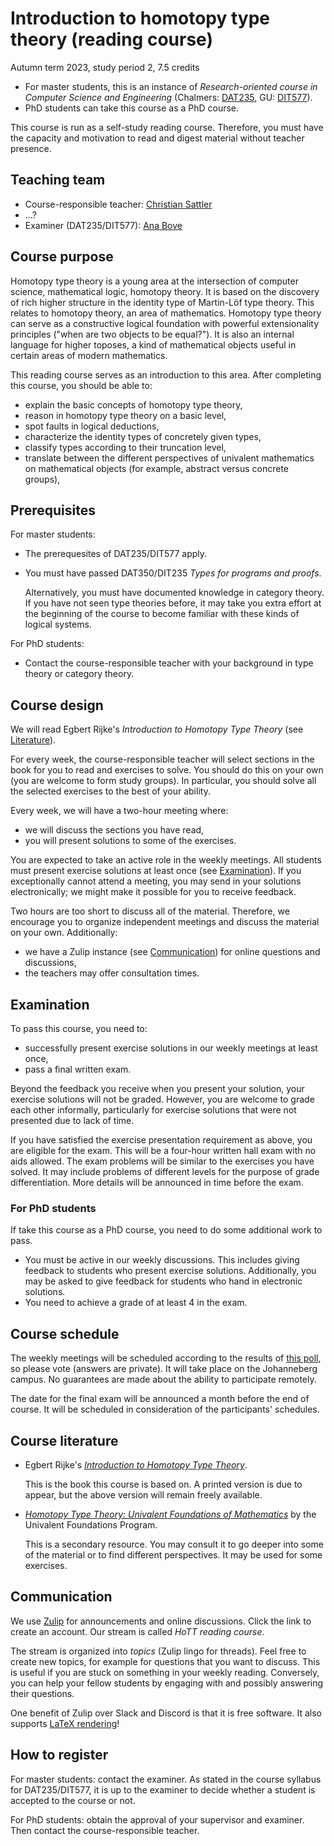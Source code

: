 # Introduction to homotopy type theory (reading course)

Autumn term 2023, study period 2, 7.5 credits

* For master students, this is an instance of *Research-oriented course in Computer Science and Engineering* (Chalmers: [DAT235](https://www.student.chalmers.se/sp/course?course_id=36287), GU: [DIT577](https://kursplaner.gu.se/pdf/kurs/en/DIT577)).
* PhD students can take this course as a PhD course.

This course is run as a self-study reading course.
Therefore, you must have the capacity and motivation to read and digest material without teacher presence.

## Teaching team

* Course-responsible teacher: [Christian Sattler](https://www.cse.chalmers.se/~sattler/)
* ...?
* Examiner (DAT235/DIT577): [Ana Bove](https://www.cse.chalmers.se/~bove/)

## Course purpose

Homotopy type theory is a young area at the intersection of computer science, mathematical logic, homotopy theory.
It is based on the discovery of rich higher structure in the identity type of Martin-Löf type theory.
This relates to homotopy theory, an area of mathematics.
Homotopy type theory can serve as a constructive logical foundation with powerful extensionality principles ("when are two objects to be equal?").
It is also an internal language for higher toposes, a kind of mathematical objects useful in certain areas of modern mathematics.

This reading course serves as an introduction to this area.
After completing this course, you should be able to:

* explain the basic concepts of homotopy type theory,
* reason in homotopy type theory on a basic level,
* spot faults in logical deductions,
* characterize the identity types of concretely given types,
* classify types according to their truncation level,
* translate between the different perspectives of univalent mathematics on mathematical objects (for example, abstract versus concrete groups),

## Prerequisites

For master students:
* The prerequesites of DAT235/DIT577 apply.
* You must have passed DAT350/DIT235 *Types for programs and proofs*.

  Alternatively, you must have documented knowledge in category theory.
  If you have not seen type theories before, it may take you extra effort at the beginning of the course to become familiar with these kinds of logical systems.

For PhD students:
* Contact the course-responsible teacher with your background in type theory or category theory.

## Course design

We will read Egbert Rijke's *Introduction to Homotopy Type Theory* (see [Literature](#literature)).

For every week, the course-responsible teacher will select sections in the book for you to read and exercises to solve.
You should do this on your own (you are welcome to form study groups).
In particular, you should solve all the selected exercises to the best of your ability.

Every week, we will have a two-hour meeting where:
* we will discuss the sections you have read,
* you will present solutions to some of the exercises.

You are expected to take an active role in the weekly meetings.
All students must present exercise solutions at least once (see [Examination](#examination)).
If you exceptionally cannot attend a meeting, you may send in your solutions electronically; we might make it possible for you to receive feedback.

Two hours are too short to discuss all of the material.
Therefore, we encourage you to organize independent meetings and discuss the material on your own.
Additionally:
* we have a Zulip instance (see [Communication](#communication)) for online questions and discussions,
* the teachers may offer consultation times.

## Examination

To pass this course, you need to:
* successfully present exercise solutions in our weekly meetings at least once,
* pass a final written exam.

Beyond the feedback you receive when you present your solution, your exercise solutions will not be graded.
However, you are welcome to grade each other informally, particularly for exercise solutions that were not presented due to lack of time.

If you have satisfied the exercise presentation requirement as above, you are eligible for the exam.
This will be a four-hour written hall exam with no aids allowed.
The exam problems will be similar to the exercises you have solved.
It may include problems of different levels for the purpose of grade differentiation.
More details will be announced in time before the exam.

### For PhD students

If take this course as a PhD course, you need to do some additional work to pass.
* You must be active in our weekly discussions.
  This includes giving feedback to students who present exercise solutions.
  Additionally, you may be asked to give feedback for students who hand in electronic solutions.
* You need to achieve a grade of at least 4 in the exam.

## Course schedule

The weekly meetings will be scheduled according to the results of [this poll](https://choodle.portal.chalmers.se/YZVDfAyYLAyTXKVW), so please vote (answers are private).
It will take place on the Johanneberg campus.
No guarantees are made about the ability to participate remotely.

The date for the final exam will be announced a month before the end of course.
It will be scheduled in consideration of the participants' schedules.

## Course literature

* Egbert Rijke's [*Introduction to Homotopy Type Theory*](https://arxiv.org/abs/2212.11082).

  This is the book this course is based on.
  A printed version is due to appear, but the above version will remain freely available.

* [*Homotopy Type Theory: Univalent Foundations of Mathematics*](https://homotopytypetheory.org/book/) by the Univalent Foundations Program.

  This is a secondary resource.
  You may consult it to go deeper into some of the material or to find different perspectives.
  It may be used for some exercises.

## Communication

We use [Zulip](https://lot.zulipchat.com/#narrow/stream/407220-HoTT-reading-course) for announcements and online discussions.
Click the link to create an account.
Our stream is called *HoTT reading course*.

The stream is organized into *topics* (Zulip lingo for threads).
Feel free to create new topics, for example for questions that you want to discuss.
This is useful if you are stuck on something in your weekly reading.
Conversely, you can help your fellow students by engaging with and possibly answering their questions.

One benefit of Zulip over Slack and Discord is that it is free software.
It also supports [LaTeX rendering](https://zulip.com/help/latex)!

## How to register

For master students: contact the examiner.
As stated in the course syllabus for DAT235/DIT577, it is up to the examiner to decide whether a student is accepted to the course or not.

For PhD students: obtain the approval of your supervisor and examiner.
Then contact the course-responsible teacher.
